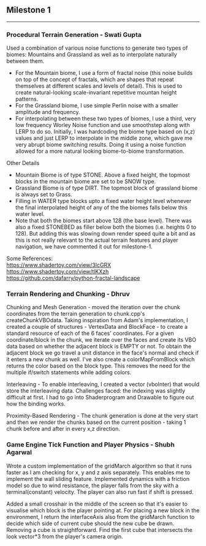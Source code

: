 ## Milestone 1
---

### Procedural Terrain Generation - Swati Gupta
Used a combination of various noise functions to generate two types of biomes: Mountains and Grassland as well as to interpolate naturally between them.  
- For the Mountain biome, I use a form of fractal noise (this noise builds on top of the concept of fractals, which are shapes that 
repeat themselves at different scales and levels of detail). This is used to create natural-looking scale-invariant repetitive mountan height patterns.  
- For the Grassland biome, I use simple Perlin noise with a smaller amplitude and frequency.  
- For interpolating between these two types of biomes, I use a third, very low frequency Worley Noise function and 
use smoothstep along with LERP to do so. Initially, I was hardcoding the biome type based on (x,z) values and just LERP to interpolate in the middle zone, which gave me very abrupt biome switching results. Doing it using a noise function allowed for a more natural looking biome-to-biome transformation.  

Other Details  
- Mountain Biome is of type STONE. Above a fixed height, the topmost blocks in the mountain biome are set to be SNOW type.  
- Grassland Biome is of type DIRT. The topmost block of grassland biome is always set to Grass.  
- Filling in WATER type blocks upto a fixed water height level whenever the final interpolated height of any of the the biomes falls below this water level.  
- Note that both the biomes start above 128 (the base level). There was also a fixed STONEBED as filler below both the biomes (i.e. heights 0 to 128). But adding this was slowing down render speed quite a bit and as this is not really relevant to the actual terrain features and player navigation, we have commented it out for milestone-1.  

Some References:   
https://www.shadertoy.com/view/3lcGRX  
https://www.shadertoy.com/view/tlKXzh  
https://github.com/dafarry/python-fractal-landscape  

### Terrain Rendering and Chunking - Dhruv
Chunking and Mesh Generation - 
moved the iteration over the chunk coordinates from the terrain generation to chunk.cpp's createChunkVBOdata. Taking inspiration from Adam's implementation, I created a couple of structures - VertexData and BlockFace - to create a standard resource of each of the 6 faces' coordinates. For a given coordinate/block in the chunk, we iterate over the faces and create its VBO data based on whether the adjacent block is EMPTY or not. To obtain the adjacent block we go travel a unit distance in the face's normal and check if it enters a new chunk as well.
I've also create a colorMapFromBlock which returns the color based on the block type. This removes the need for the multiple if/switch statements while adding colors.

Interleaving - 
To enable interleaving, I created a vector (vboInter) that would store the interleaving data.
Challenges faced: the indexing was slightly difficult at first. I had to go into Shaderprogram and Drawable to figure out how the binding works.

Proximity-Based Rendering -
The chunk generation is done at the very start and then we render the chunks based on the current position - taking 1 chunk before and after in every x,z direction.


### Game Engine Tick Function and Player Physics - Shubh Agarwal

Wrote a custom implementation of the gridMarch algorithm so that it runs faster as I am checking for x, y and z axis separately. This enables me to implement the wall sliding feature. Implemented dynamics with a friction model so due to wind resistance, the player falls from the sky with a terminal(constant) velocity. The player can also run fast if shift is pressed. 

Added a small crosshair in the middle of the screen so that it's easier to visualise which block is the player pointing at. For placing a new block in the environment, I return the interfaceAxis also from the gridMarch function to decide which side of current cube should the new cube be drawn. Removing a cube is straightforward. Find the first cube that intersects the look vector*3 from the player's camera origin.  


